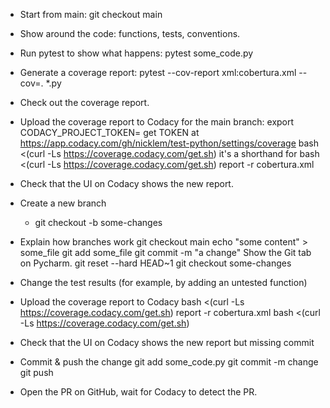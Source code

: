 * Start from main:
  git checkout main

* Show around the code: functions, tests, conventions.

* Run pytest to show what happens:
  pytest some_code.py

* Generate a coverage report:
  pytest --cov-report xml:cobertura.xml --cov=. *.py

* Check out the coverage report.

* Upload the coverage report to Codacy for the main branch:
  export CODACY_PROJECT_TOKEN=<TOKEN>
    get TOKEN at https://app.codacy.com/gh/nicklem/test-python/settings/coverage
  bash <(curl -Ls https://coverage.codacy.com/get.sh)
    it's a shorthand for bash <(curl -Ls https://coverage.codacy.com/get.sh) report -r cobertura.xml

* Check that the UI on Codacy shows the new report.

* Create a new branch
  * git checkout -b some-changes

* Explain how branches work
  git checkout main 
  echo "some content" > some_file
  git add some_file
  git commit -m "a change"
    Show the Git tab on Pycharm.
  git reset --hard HEAD~1
  git checkout some-changes

* Change the test results (for example, by adding an untested function)

* Upload the coverage report to Codacy
  bash <(curl -Ls https://coverage.codacy.com/get.sh) report -r cobertura.xml
  bash <(curl -Ls https://coverage.codacy.com/get.sh)

* Check that the UI on Codacy shows the new report but missing commit

* Commit & push the change
  git add some_code.py
  git commit -m change
  git push

* Open the PR on GitHub, wait for Codacy to detect the PR.
